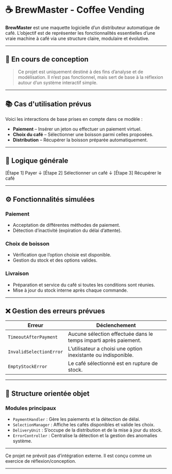 # ☕ BrewMaster - Coffee Vending 

**BrewMaster** est une maquette logicielle d’un distributeur automatique de café. L’objectif est de représenter les fonctionnalités essentielles d’une vraie machine à café via une structure claire, modulaire et évolutive.

---

## 🚧 En cours de conception

> Ce projet est uniquement destiné à des fins d’analyse et de modélisation. Il n’est pas fonctionnel, mais sert de base à la réflexion autour d’un système interactif simple.

---

## 📚 Cas d'utilisation prévus

Voici les interactions de base prises en compte dans ce modèle :

- **Paiement** – Insérer un jeton ou effectuer un paiement virtuel.
- **Choix du café** – Sélectionner une boisson parmi celles proposées.
- **Distribution** – Récupérer la boisson préparée automatiquement.

---

## 🔁 Logique générale

[Étape 1] Payer
↓
[Étape 2] Sélectionner un café
↓
[Étape 3] Récupérer le café


---

## ⚙️ Fonctionnalités simulées

### Paiement
- Acceptation de différentes méthodes de paiement.
- Détection d’inactivité (expiration du délai d’attente).

### Choix de boisson
- Vérification que l’option choisie est disponible.
- Gestion du stock et des options valides.

### Livraison
- Préparation et service du café si toutes les conditions sont réunies.
- Mise à jour du stock interne après chaque commande.

---

## ❌ Gestion des erreurs prévues

| Erreur                   | Déclenchement                                                      |
|--------------------------|---------------------------------------------------------------------|
| `TimeoutAfterPayment`    | Aucune sélection effectuée dans le temps imparti après paiement.   |
| `InvalidSelectionError`  | L’utilisateur a choisi une option inexistante ou indisponible.     |
| `EmptyStockError`        | Le café sélectionné est en rupture de stock.                       |

---

## 🧩 Structure orientée objet

### Modules principaux

- `PaymentHandler` : Gère les paiements et la détection de délai.
- `SelectionManager` : Affiche les cafés disponibles et valide les choix.
- `DeliveryUnit` : S’occupe de la distribution et de la mise à jour du stock.
- `ErrorController` : Centralise la détection et la gestion des anomalies système.

---

Ce projet ne prévoit pas d’intégration externe. Il est conçu comme un exercice de réflexion/conception.

---
